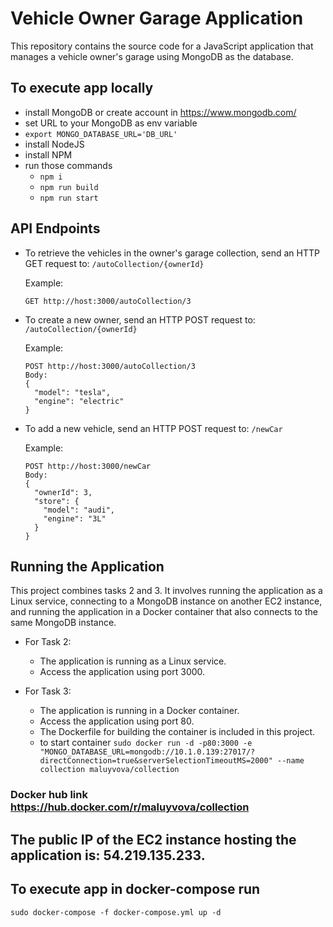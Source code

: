 # Vehicle Owner Garage Application

This repository contains the source code for a JavaScript application that manages a vehicle owner's garage using MongoDB as the database.

## To execute app locally
- install MongoDB or create account in https://www.mongodb.com/
- set URL to your MongoDB as env variable
- `export MONGO_DATABASE_URL='DB_URL'`
- install NodeJS
- install NPM
- run those commands 
  - `npm i`
  - `npm run build`
  - `npm run start`

## API Endpoints

- To retrieve the vehicles in the owner's garage collection, send an HTTP GET request to:
  `/autoCollection/{ownerId}`

  Example:
  ```
  GET http://host:3000/autoCollection/3
  ```

- To create a new owner, send an HTTP POST request to:
  `/autoCollection/{ownerId}`

  Example:
  ```
  POST http://host:3000/autoCollection/3
  Body:
  {
    "model": "tesla",
    "engine": "electric"
  }
  ```

- To add a new vehicle, send an HTTP POST request to:
  `/newCar`

  Example:
  ```
  POST http://host:3000/newCar
  Body:
  {
    "ownerId": 3,
    "store": {
      "model": "audi",
      "engine": "3L"
    }
  }
  ```

## Running the Application

This project combines tasks 2 and 3. It involves running the application as a Linux service, connecting to a MongoDB instance on another EC2 instance, and running the application in a Docker container that also connects to the same MongoDB instance.

- For Task 2:
  - The application is running as a Linux service.
  - Access the application using port 3000.

- For Task 3:
  - The application is running in a Docker container.
  - Access the application using port 80.
  - The Dockerfile for building the container is included in this project.
  - to start container
   ``` sudo docker run -d -p80:3000 -e "MONGO_DATABASE_URL=mongodb://10.1.0.139:27017/?directConnection=true&serverSelectionTimeoutMS=2000" --name collection maluyvova/collection   ```

### Docker hub link https://hub.docker.com/r/maluyvova/collection

##  The public IP of the EC2 instance hosting the application is: 54.219.135.233.

## To execute app in docker-compose run 
  ```sudo docker-compose -f docker-compose.yml up -d```

